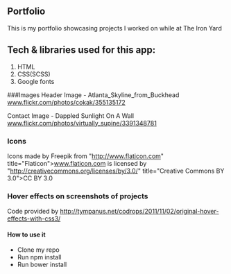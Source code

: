 ## Portfolio

This is my portfolio showcasing projects I worked on while at The Iron Yard

## Tech & libraries used for this app:

1. HTML
2. CSS(SCSS)
3. Google fonts

###Images
Header Image - Atlanta_Skyline_from_Buckhead
www.flickr.com/photos/cokak/355135172

Contact Image - Dappled Sunlight On A Wall
www.flickr.com/photos/virtually_supine/3391348781

### Icons
Icons made by Freepik from "http://www.flaticon.com" title="Flaticon">www.flaticon.com is licensed by "http://creativecommons.org/licenses/by/3.0/" title="Creative Commons BY 3.0">CC BY 3.0

### Hover effects on screenshots of projects
Code provided by http://tympanus.net/codrops/2011/11/02/original-hover-effects-with-css3/

#### How to use it

- Clone my repo
- Run npm install
- Run bower install

